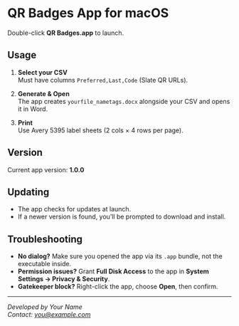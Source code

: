 # QR Badges App for macOS

Double-click **QR Badges.app** to launch.

## Usage

1. **Select your CSV**  
   Must have columns `Preferred,Last,Code` (Slate QR URLs).

2. **Generate & Open**  
   The app creates `yourfile_nametags.docx` alongside your CSV and opens it in Word.

3. **Print**  
   Use Avery 5395 label sheets (2 cols × 4 rows per page).

## Version

Current app version: **1.0.0**

## Updating

- The app checks for updates at launch.  
- If a newer version is found, you’ll be prompted to download and install.

## Troubleshooting

- **No dialog?** Make sure you opened the app via its `.app` bundle, not the executable inside.  
- **Permission issues?** Grant **Full Disk Access** to the app in **System Settings → Privacy & Security**.  
- **Gatekeeper block?** Right-click the app, choose **Open**, then confirm.

---

*Developed by Your Name*  
*Contact: you@example.com*
